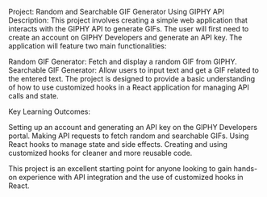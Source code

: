 Project: Random and Searchable GIF Generator Using GIPHY API
Description:
This project involves creating a simple web application that interacts with the GIPHY API to generate GIFs. The user will first need to create an account on GIPHY Developers and generate an API key. The application will feature two main functionalities:

Random GIF Generator: Fetch and display a random GIF from GIPHY.
Searchable GIF Generator: Allow users to input text and get a GIF related to the entered text.
The project is designed to provide a basic understanding of how to use customized hooks in a React application for managing API calls and state.

Key Learning Outcomes:

Setting up an account and generating an API key on the GIPHY Developers portal.
Making API requests to fetch random and searchable GIFs.
Using React hooks to manage state and side effects.
Creating and using customized hooks for cleaner and more reusable code.

This project is an excellent starting point for anyone looking to gain hands-on experience with API integration and the use of customized hooks in React.
